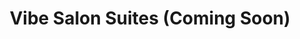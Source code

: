 ---
title: "Vibe Salon Suites (Coming Soon)"
url: /woodhaven/vibe-salon-suites-coming-soon/
shop: hairdresser
---